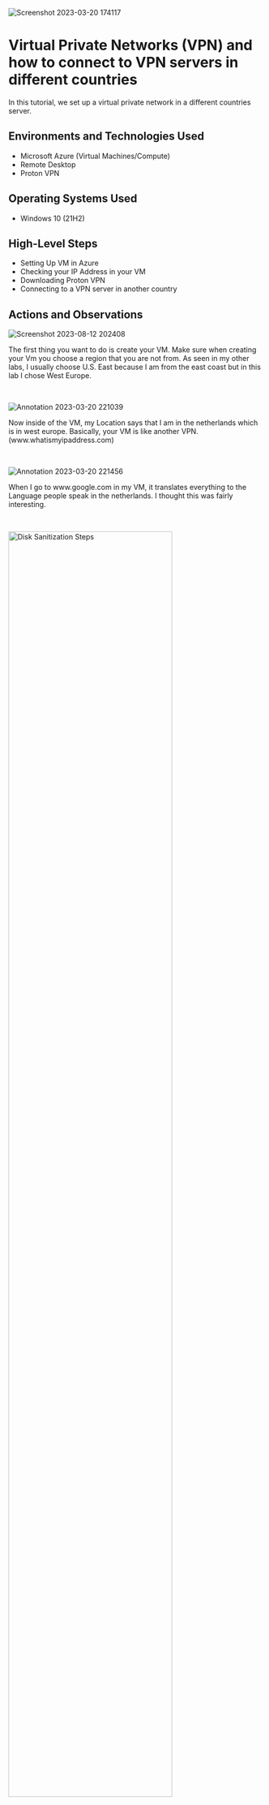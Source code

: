 ![Screenshot 2023-03-20 174117](https://github.com/Kobla2020/virtual-private-networks/assets/127445078/3e017559-bb5a-459c-88c2-7a5ad9d1c362)

</p>

<h1>Virtual Private Networks (VPN) and how to connect to VPN servers in different countries</h1>
In this tutorial, we set up a virtual private network in a different countries server. <br />


<h2>Environments and Technologies Used</h2>

- Microsoft Azure (Virtual Machines/Compute)
- Remote Desktop
- Proton VPN

<h2>Operating Systems Used </h2>

- Windows 10 (21H2)

<h2>High-Level Steps</h2>

- Setting Up VM in Azure
- Checking your IP Address in your VM
- Downloading Proton VPN
- Connecting to a VPN server in another country

<h2>Actions and Observations</h2>

![Screenshot 2023-08-12 202408](https://github.com/Kobla2020/virtual-private-networks/assets/127445078/1ad6bf53-1733-4e3b-a289-5199cde20675)
</p>
<p>
The first thing you want to do is create your VM. Make sure when creating your Vm you choose a region that you are not from. As seen in my other labs, I usually choose U.S. East because I am from the east coast but in this lab I chose West Europe.
</p>
<br />

![Annotation 2023-03-20 221039](https://github.com/Kobla2020/virtual-private-networks/assets/127445078/94173b84-0b8a-40b9-bde2-901ffc8507d5)

</p>
<p>
Now inside of the VM, my Location says that I am in the netherlands which is in west europe. Basically, your VM is like another VPN. (www.whatismyipaddress.com)
</p>
<br />

![Annotation 2023-03-20 221456](https://github.com/Kobla2020/virtual-private-networks/assets/127445078/b6dcbdaf-af07-4819-a58b-4166c070ee64)
</p>
<p>
When I go to www.google.com in my VM, it translates everything to the Language people speak in the netherlands. I thought this was fairly interesting.
</p>
<br />

<p>
<img src="https://i.imgur.com/2QHztW2.png" height="80%" width="80%" alt="Disk Sanitization Steps"/>
</p>
<p>
Search "Proton VPN" on google. When you get to the main page you may have to make an account if you do not have one already ( it may be easier to minimize your VM and make an account in your actual browser). Make sure to get the free version. After your account is made, on the left hand side it will show your dashboard, go down to downloads and when you have the downloads tab open, since we are using the windows operating system, select the windows download version.
</p>
<br />

<p>
<img src="https://i.imgur.com/wPw3GdO.png" height="80%" width="80%" alt="Disk Sanitization Steps"/>
</p>
<p>
After downloading proton VPN, make sure to finish installing it via the files folder in the "downloads"section. Once you finish the installation, click on the Proton VPN app and enter your credentials you made when initially signing up for Proton VPN. After logging in to the Proton VPN app, on the left side there should be 3 VPN server locations to choose from: United States, Netherlands, and Japan. You can choose which ever server you want from those three options (Since we only have the free version we can only choose from three different locations but if you have the pay as you go version, you should be able to choose any loaction). 
</p>
<br />

<p>
<img src="https://i.imgur.com/a595vBC.png" height="80%" width="80%" alt="Disk Sanitization Steps"/>
</p>
<p>
Now when you choose a server on the Proton VPN app, observe everything that is going on, for example, the traffic, the upload and download speeds, etc. After you are finished, go back to your browser and refresh your "whatismyipaddress.com" page or you can open that page if you dont have it opened already and it should show you a new IP address along with a new location!
